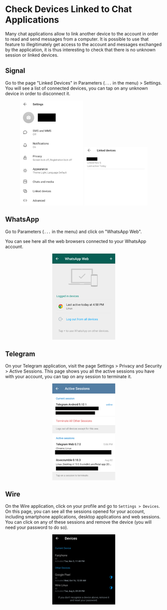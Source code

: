 # Check Devices Linked to Chat Applications

Many chat applications allow to link another device to the account in order to read and send messages from a computer. It is possible to use that feature to illegitimately get access to the account and messages exchanged by the application, it is thus interesting to check that there is no unknown session or linked devices.

## Signal

Go to the page "Linked Devices" in Parameters (`...` in the menu) > Settings. You will see a list of connected devices, you can tap on any unknown device in order to disconnect it.

<center>
<img src="../img/signal1.png" style="max-width:40%" alt = "A screenshot of the settings panel of the Signal messenger, with 'linked devices' selected">
<img src="../img/signal2.png" style="max-width:40%" alt = "A screenshot of the settings panel of the Signal messenger, with 'linked devices' selected">
</center>

## WhatsApp

Go to Parameters (`...` in the menu) and click on "WhatsApp Web".

You can see here all the web browsers connected to your WhatsApp account.

<center>
<img src="../img/whatsapp.png" style="max-width:40%" alt = "A screenshot of WhatsApp, showing that it was last active today at 4:58pm on Chrome on Linux">
</center>

## Telegram

On your Telegram application, visit the page Settings > Privacy and Security > Active Sessions. This page shows you all the active sessions you have with your account, you can tap on any session to terminate it.

<center>
<img src="../img/telegram.png" style="max-width:40%" alt = "A screenshot of active sessions in the Telegram messenger. It shows sessions in Telegram Web on Chrome on Linux and through a service called `ilovecrumble` running on Linux Desktop">
</center>

## Wire

On the Wire application, click on your profile and go to `Settings > Devices`. On this page, you can see all the sessions opened for your account, including smartphone applications, desktop applications and web sessions. You can click on any of these sessions and remove the device (you will need your password to do so).

<center>
<img src="../img/wire.png" style="max-width:40%" alt = "A screenshot of active sessions in Wire messenger. It shows that Wire is running on a Fairphone and on two other devices: a Google Pixel and a Linux install">
</center>


